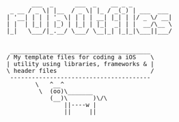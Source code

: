 <pre>
       ___  _      ___  _    __ _ _           
 _ __ / _ \| |__  / _ \| |_ / _(_) | ___  ___ 
| '__| | | | '_ \| | | | __| |_| | |/ _ \/ __|
| |  | |_| | |_) | |_| | |_|  _| | |  __/\__ \
|_|   \___/|_.__/ \___/ \__|_| |_|_|\___||___/

</pre>

<pre>
 _______________________________________ 
/ My template files for coding a iOS    \
| utility using libraries, frameworks & |
\ header files                          /
 --------------------------------------- 
        \   ^__^
         \  (oo)\_______
            (__)\       )\/\
                ||----w |
                ||     ||
</pre>
